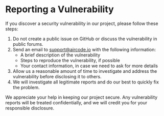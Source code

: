# Reporting a Vulnerability

If you discover a security vulnerability in our project, please follow these steps:

1. Do not create a public issue on GitHub or discuss the vulnerability in public forums.
2. Send an email to support@aircode.io with the following information:
   - A brief description of the vulnerability
   - Steps to reproduce the vulnerability, if possible
   - Your contact information, in case we need to ask for more details
3. Allow us a reasonable amount of time to investigate and address the vulnerability before disclosing it to others.
4. We will investigate all legitimate reports and do our best to quickly fix the problem.

We appreciate your help in keeping our project secure. Any vulnerability reports will be treated confidentially, and we will credit you for your responsible disclosure.
